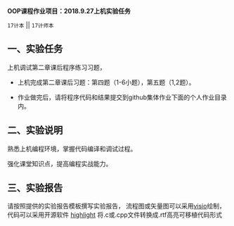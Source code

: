 **OOP课程作业项目：2018.9.27上机实验任务**

`17计本`  || `17计师本`

## 一、实验任务

上机调试第二章课后程序练习习题，

* 上机完成第二章课后习题：第四题（1-6小题），第五题（1,2题）。

* 作业做完后，请将程序代码和结果提交到github集体作业下面的个人作业目录内。


## 二、实验说明

熟悉上机编程环境，掌握代码编译和调试过程。

强化课堂知识点，提高编程实战能力。

## 三、实验报告

请按照提供的实验报告模板撰写实验报告， 流程图或矢量图可以采用[visio](https://www.google.com/search?q=Microsoft%20Office%20%E4%B8%93%E4%B8%9A%E5%A2%9E%E5%BC%BA%E7%89%88%202016%20&ie=UTF-8)绘制，代码可以采用开源软件 [highlight](http://www.andre-simon.de/) 将.c或.cpp文件转换成.rtf高亮可移植代码形式
